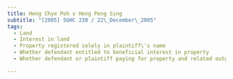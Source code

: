```yaml
---
title: Heng Chye Poh v Heng Peng Sing 
subtitle: "[2005] SGHC 230 / 22\_December\_2005"
tags:
  - Land
  - Interest in land
  - Property registered solely in plaintiff\'s name
  - Whether defendant entitled to beneficial interest in property
  - Whether defendant or plaintiff paying for property and related outgoings substantially or totally

---
```


